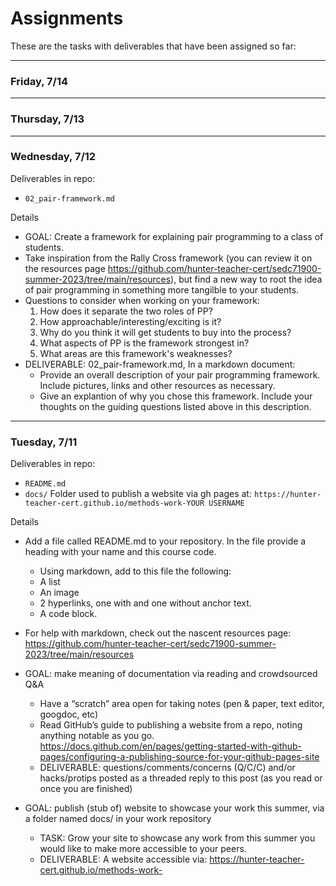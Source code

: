 # Assignments

These are the tasks with deliverables that have been assigned so far:

---

### Friday, 7/14

---

### Thursday, 7/13

---

### Wednesday, 7/12
Deliverables in repo:
- `02_pair-framework.md`

Details
- GOAL: Create a framework for explaining pair programming to a class of students.
- Take inspiration from the Rally Cross framework (you can review it on the resources page https://github.com/hunter-teacher-cert/sedc71900-summer-2023/tree/main/resources), but find a new way to root the idea of pair programming in something more tangilble to your students.
- Questions to consider when working on your framework:
  1. How does it separate the two roles of PP?
  2. How approachable/interesting/exciting is it?
  3. Why do you think it will get students to buy into the process?
  4. What aspects of PP is the framework strongest in?
  5. What areas are this framework's weaknesses?
- DELIVERABLE: 02_pair-framework.md, In a markdown document:
  - Provide an overall description of your pair programming framework. Include pictures, links and other resources as necessary.
  - Give an explantion of why you chose this framework. Include your thoughts on the guiding questions listed above in this description.


---

### Tuesday, 7/11
Deliverables in repo:
- `README.md`
- `docs/` Folder used to publish a website via gh pages at: `https://hunter-teacher-cert.github.io/methods-work-YOUR USERNAME`

Details
- Add a file called README.md to your repository. In the file provide a heading with your name and this course code.
  - Using markdown, add to this file the following:
  - A list
  - An image
  - 2 hyperlinks, one with and one without anchor text.
  - A code block.
- For help with markdown, check out the nascent resources page: https://github.com/hunter-teacher-cert/sedc71900-summer-2023/tree/main/resources

- GOAL: make meaning of documentation via reading and crowdsourced Q&A
  - Have a “scratch” area open for taking notes (pen & paper, text editor, googdoc, etc)
  - Read GitHub’s guide to publishing a website from a repo, noting anything notable as you go. <https://docs.github.com/en/pages/getting-started-with-github-pages/configuring-a-publishing-source-for-your-github-pages-site>
  - DELIVERABLE: questions/comments/concerns (Q/C/C) and/or hacks/protips posted as a threaded reply to this post (as you read or once you are finished)
- GOAL: publish (stub of) website to showcase your work this summer, via a folder named docs/ in your work repository
  - TASK: Grow your site to showcase any work from this summer you would like to make more accessible to your peers.
  - DELIVERABLE: A website accessible via: https://hunter-teacher-cert.github.io/methods-work-<YOUR USERNAME>
